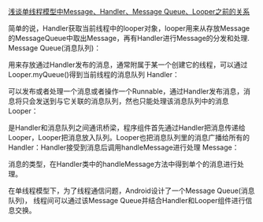 [浅谈单线程模型中Message、Handler、Message Queue、Looper之前的关系](https://blog.csdn.net/xuxian361/article/details/49232055)



简单的说，Handler获取当前线程中的looper对象，looper用来从存放Message的MessageQueue中取出Message，再有Handler进行Message的分发和处理.
Message Queue(消息队列)：

用来存放通过Handler发布的消息，通常附属于某一个创建它的线程，可以通过Looper.myQueue()得到当前线程的消息队列
Handler：

可以发布或者处理一个消息或者操作一个Runnable，通过Handler发布消息，消息将只会发送到与它关联的消息队列，然也只能处理该消息队列中的消息
Looper：

是Handler和消息队列之间通讯桥梁，程序组件首先通过Handler把消息传递给Looper，Looper把消息放入队列。Looper也把消息队列里的消息广播给所有的
Handler：Handler接受到消息后调用handleMessage进行处理
Message：

消息的类型，在Handler类中的handleMessage方法中得到单个的消息进行处理。

在单线程模型下，为了线程通信问题，Android设计了一个Message Queue(消息队列)， 线程间可以通过该Message Queue并结合Handler和Looper组件进行信息交换。
